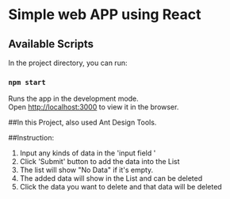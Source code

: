 # Simple web APP using React

## Available Scripts

In the project directory, you can run:

### `npm start`

Runs the app in the development mode.\
Open [http://localhost:3000](http://localhost:3000) to view it in the browser.

##In this Project, also used Ant Design Tools.

##Instruction:
1. Input any kinds of data in the 'input field '
2. Click 'Submit' button to add the data into the List
3. The list will show "No Data" if it's empty.
4. The added data will show in the List and can be deleted
5. Click the data you want to delete and that data will be deleted


